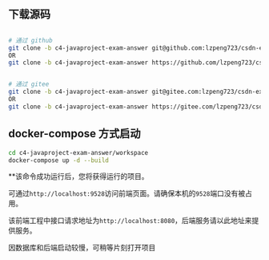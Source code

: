 ## 下载源码

```bash

# 通过 github
git clone -b c4-javaproject-exam-answer git@github.com:lzpeng723/csdn-exam.git c4-javaproject-exam-answer
OR
git clone -b c4-javaproject-exam-answer https://github.com/lzpeng723/csdn-exam.git c4-javaproject-exam-answer


# 通过 gitee
git clone -b c4-javaproject-exam-answer git@gitee.com:lzpeng723/csdn-exam.git c4-javaproject-exam-answer
OR
git clone -b c4-javaproject-exam-answer https://gitee.com/lzpeng723/csdn-exam.git c4-javaproject-exam-answer
```

## docker-compose 方式启动

```bash
cd c4-javaproject-exam-answer/workspace
docker-compose up -d --build
```

**该命令成功运行后，您将获得运行的项目。


可通过`http://localhost:9528`访问前端页面。请确保本机的`9528`端口没有被占用。

该前端工程中接口请求地址为`http://localhost:8080`，后端服务请以此地址来提供服务。

因数据库和后端启动较慢，可稍等片刻打开项目

